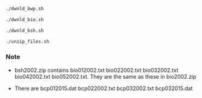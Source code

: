 ```bash
./dwnld_bwp.sh
```

```bash
./dwnld_bio.sh
```

```bash
./dwnld_bsh.sh
```


```bash
./unzip_files.sh
```


### Note

- bsh2002.zip contains bio012002.txt bio022002.txt bio032002.txt bio042002.txt bio052002.txt. They are the same as these in bio2002.zip

- There are bcp012015.dat bcp022002.txt bcp032002.txt bcp032015.dat
